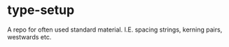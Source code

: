 # type-setup
A repo for often used standard material. I.E. spacing strings, kerning pairs, westwards etc.

